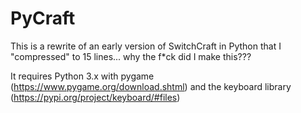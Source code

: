 # PyCraft
This is a rewrite of an early version of SwitchCraft in Python that I "compressed" to 15 lines... why the f*ck did I make this???

It requires Python 3.x with pygame (https://www.pygame.org/download.shtml) and the keyboard library (https://pypi.org/project/keyboard/#files)
